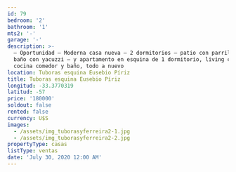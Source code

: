 ```yaml
---
id: 79
bedroom: '2'
bathroom: '1'
mts2: '-'
garage: '-'
description: >-
  – Oportunidad – Moderna casa nueva – 2 dormitorios – patio con parrillero –
  baño con yacuzzi – y apartamento en esquina de 1 dormitorio, living comedor,
  cocina comedor y baño, todo a nuevo
location: Tuboras esquina Eusebio Píriz
title: Tuboras esquina Eusebio Píriz
longitud: -33.3770319
latitud: -57
price: '180000'
soldout: false
rented: false
currency: U$S
images:
  - /assets/img_tuborasyferreira2-1.jpg
  - /assets/img_tuborasyferreira2-2.jpg
propertyType: casas
listType: ventas
date: 'July 30, 2020 12:00 AM'
---
```


